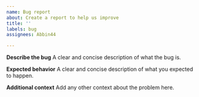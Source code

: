 ```yaml
---
name: Bug report
about: Create a report to help us improve
title: ''
labels: bug
assignees: Abbin44

---
```


**Describe the bug**
A clear and concise description of what the bug is.

**Expected behavior**
A clear and concise description of what you expected to happen.

**Additional context**
Add any other context about the problem here.
